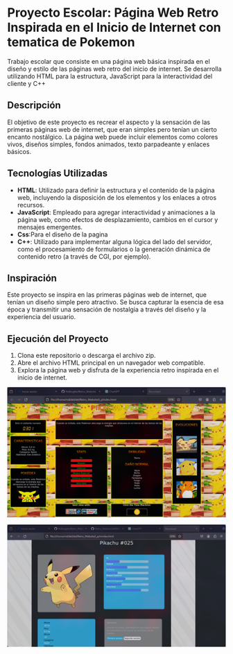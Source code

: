 # Proyecto Escolar: Página Web Retro Inspirada en el Inicio de Internet con tematica de Pokemon

Trabajo escolar que consiste en una página web básica inspirada en el diseño y estilo de las páginas web retro del inicio de internet. Se desarrolla utilizando HTML para la estructura, JavaScript para la interactividad del cliente y C++

## Descripción

El objetivo de este proyecto es recrear el aspecto y la sensación de las primeras páginas web de internet, que eran simples pero tenían un cierto encanto nostálgico. La página web puede incluir elementos como colores vivos, diseños simples, fondos animados, texto parpadeante y enlaces básicos.

## Tecnologías Utilizadas

- **HTML**: Utilizado para definir la estructura y el contenido de la página web, incluyendo la disposición de los elementos y los enlaces a otros recursos.
- **JavaScript**: Empleado para agregar interactividad y animaciones a la página web, como efectos de desplazamiento, cambios en el cursor y mensajes emergentes.
- **Css**:Para el diseño de la pagina
- **C++**: Utilizado para implementar alguna lógica del lado del servidor, como el procesamiento de formularios o la generación dinámica de contenido retro (a través de CGI, por ejemplo).

## Inspiración

Este proyecto se inspira en las primeras páginas web de internet, que tenían un diseño simple pero atractivo. Se busca capturar la esencia de esa época y transmitir una sensación de nostalgia a través del diseño y la experiencia del usuario.

## Ejecución del Proyecto

1. Clona este repositorio o descarga el archivo zip.
2. Abre el archivo HTML principal en un navegador web compatible.
3. Explora la página web y disfruta de la experiencia retro inspirada en el inicio de internet.

![Texto alternativo](240509_14h41m22s_screenshot.png)


![Texto alternativo](240509_14h47m04s_screenshot.png)

